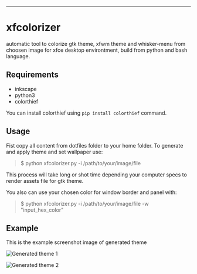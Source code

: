 ----------

xfcolorizer
===========

automatic tool to colorize gtk theme, xfwm theme and whisker-menu from 
choosen image for xfce desktop environtment, build from python and bash 
language.

Requirements
-------
 - inkscape
 - python3
 - colorthief

You can install colorthief using ``pip install colorthief`` command.

Usage
-----
Fist copy all content from dotfiles folder to your home folder.
To generate and apply theme and set wallpaper use:

> $ python xfcolorizer.py -i /path/to/your/image/file

This process will take long or shot time depending your computer specs to 
render assets file for gtk theme.

You also can use your chosen color for window border and panel with:

> $ python xfcolorizer.py -i /path/to/your/image/file -w "input_hex_color"

Example
-------
This is the example screenshot image of generated theme

![Generated theme 
1](https://github.com/reorr/xfcolorizer/raw/master/screenshot/2017-02-11-133008_1280x800_scrot.png)

![Generated theme 
2](https://github.com/reorr/xfcolorizer/raw/master/screenshot/2017-02-11-134751_1280x800_scrot.png)

